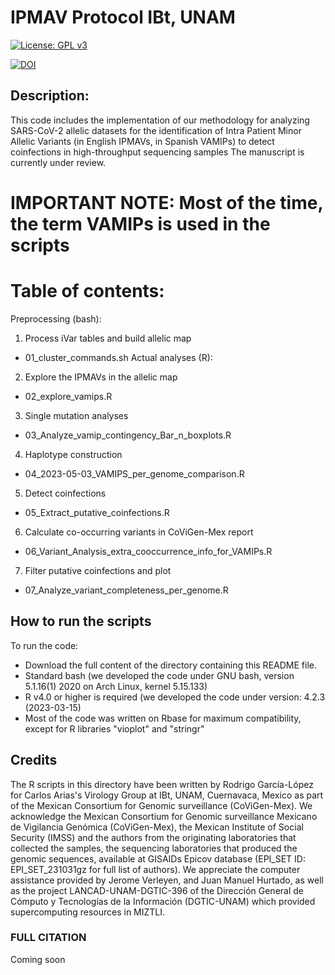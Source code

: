 # IPMAV Protocol IBt, UNAM
[![License: GPL v3](https://img.shields.io/badge/License-GPLv3-blue.svg)](https://www.gnu.org/licenses/gpl-3.0)

[![DOI](https://zenodo.org/badge/712122995.svg)](https://zenodo.org/doi/10.5281/zenodo.10070393)

## Description: 
This code includes the implementation of our methodology for analyzing SARS-CoV-2 allelic datasets for the identification of Intra Patient Minor Allelic Variants (in English IPMAVs, in Spanish VAMIPs) to detect coinfections in high-throughput sequencing samples
The manuscript is currently under review.

# IMPORTANT NOTE: Most of the time, the term VAMIPs is used in the scripts

# Table of contents:
Preprocessing (bash):
1) Process iVar tables and build allelic map
 * 01_cluster_commands.sh
Actual analyses (R):
2) Explore the IPMAVs in the allelic map
 * 02_explore_vamips.R
3) Single mutation analyses
 * 03_Analyze_vamip_contingency_Bar_n_boxplots.R
4) Haplotype construction
 * 04_2023-05-03_VAMIPS_per_genome_comparison.R
5) Detect coinfections
 * 05_Extract_putative_coinfections.R
6) Calculate co-occurring variants in CoViGen-Mex report
 * 06_Variant_Analysis_extra_cooccurrence_info_for_VAMIPs.R
7) Filter putative coinfections and plot
 * 07_Analyze_variant_completeness_per_genome.R


## How to run the scripts

To run the code:
- Download the full content of the directory containing this README file.
- Standard bash (we developed the code under GNU bash, version 5.1.16(1) 2020 on Arch Linux, kernel 5.15.133)
- R v4.0 or higher is required (we developed the code under version:  4.2.3 (2023-03-15)
- Most of the code was written on Rbase for maximum compatibility, except for R libraries "vioplot" and "stringr"

## Credits
The R scripts in this directory have been written by Rodrigo García-López for Carlos Arias's Virology Group at IBt, UNAM, Cuernavaca, Mexico as part of the Mexican Consortium for Genomic surveillance (CoViGen-Mex).
We acknowledge the Mexican Consortium for Genomic surveillance Mexicano de Vigilancia Genómica (CoViGen-Mex), the Mexican Institute of Social Security (IMSS) and the authors from the originating laboratories that collected the samples, the sequencing laboratories that produced the genomic sequences, available at GISAIDs Epicov database (EPI_SET ID: EPI_SET_231031gz for full list of authors). We appreciate the computer assistance provided by Jerome Verleyen, and Juan Manuel Hurtado, as well as the project LANCAD-UNAM-DGTIC-396 of the Dirección General de Cómputo y Tecnologías de la Información (DGTIC-UNAM) which provided supercomputing resources in MIZTLI.

### FULL CITATION
Coming soon
